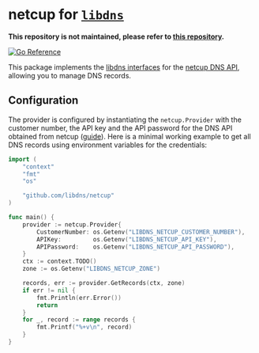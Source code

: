 # netcup for [`libdns`](https://github.com/libdns/libdns)

**This repository is not maintained, please refer to [this repository](https://github.com/libdns/netcup).**

[![Go Reference](https://pkg.go.dev/badge/test.svg)](https://pkg.go.dev/github.com/libdns/netcup)

This package implements the [libdns interfaces](https://github.com/libdns/libdns) for the [netcup DNS API](https://ccp.netcup.net/run/webservice/servers/endpoint.php), allowing you to manage DNS records.

## Configuration

The provider is configured by instantiating the `netcup.Provider` with the customer number, the API key and the API password for the DNS API obtained from netcup ([guide](https://www.netcup-wiki.de/wiki/CCP_API)).
Here is a minimal working example to get all DNS records using environment variables for the credentials:

```go
import (
	"context"
	"fmt"
	"os"

	"github.com/libdns/netcup"
)

func main() {
	provider := netcup.Provider{
		CustomerNumber: os.Getenv("LIBDNS_NETCUP_CUSTOMER_NUMBER"),
		APIKey:         os.Getenv("LIBDNS_NETCUP_API_KEY"),
		APIPassword:    os.Getenv("LIBDNS_NETCUP_API_PASSWORD"),
	}
	ctx := context.TODO()
	zone := os.Getenv("LIBDNS_NETCUP_ZONE")

	records, err := provider.GetRecords(ctx, zone)
	if err != nil {
		fmt.Println(err.Error())
		return
	}
	for _, record := range records {
		fmt.Printf("%+v\n", record)
	}
}
```
